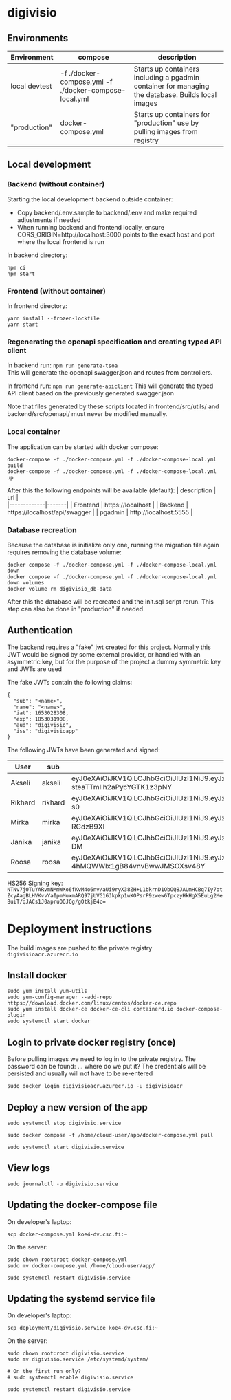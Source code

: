 # digivisio




## Environments

| Environment | compose |  description  |
|-------------|---------|---------------|
| local devtest   | -f ./docker-compose.yml -f ./docker-compose-local.yml  | Starts up containers including a pgadmin container for managing the database. Builds local images   |
| "production"   | docker-compose.yml  | Starts up containers for "production" use by pulling images from registry  |


## Local development

### Backend (without container)
Starting the local development backend outside container:   

- Copy backend/.env.sample to backend/.env and make required adjustments if needed
- When running backend and frontend locally, ensure CORS_ORIGIN=http://localhost:3000 points to the exact host and port where the local frontend is run

In backend directory:
```
npm ci
npm start
```


### Frontend (without container)

In frontend directory:
```
yarn install --frozen-lockfile
yarn start
```


### Regenerating the openapi specification and creating typed API client

In backend run: `npm run generate-tsoa`   
This will generate the openapi swagger.json and routes from controllers.

In frontend run: `npm run generate-apiclient`
This will generate the typed API client based on the previously generated swagger.json   
   
Note that files generated by these scripts located in frontend/src/utils/ and backend/src/openapi/ must never be modified manually.

### Local container
The application can be started with docker compose:
```
docker-compose -f ./docker-compose.yml -f ./docker-compose-local.yml build
docker-compose -f ./docker-compose.yml -f ./docker-compose-local.yml up
```

After this the following endpoints will be available (default):
| description |  url |   
|-------------|-------|
| Frontend   | https://localhost  |
| Backend    | https://localhost/api/swagger  |
| pgadmin    | http://localhost:5555  |


### Database recreation
Because the database is initialize only one, running the migration file again requires removing the database volume:
```
docker compose -f ./docker-compose.yml -f ./docker-compose-local.yml down
docker compose -f ./docker-compose.yml -f ./docker-compose-local.yml down volumes
docker volume rm digivisio_db-data 
```

After this the database will be recreated and the init.sql script rerun.
This step can also be done in "production" if needed.

## Authentication
The backend requires a "fake" jwt created for this project. Normally this JWT would be signed by some external provider, or handled with an asymmetric key, but for the purpose of the project a dummy symmetric key and JWTs are used

The fake JWTs contain the following claims:
```
{
  "sub": "<name>",
  "name": "<name>",
  "iat": 1653028308,
  "exp": 1853031908,
  "aud": "digivisio",
  "iss": "digivisioapp"
}
```

The following JWTs have been generated and signed:   

| User | sub | JWT |
|------|-----|-----|
| Akseli | akseli  |   eyJ0eXAiOiJKV1QiLCJhbGciOiJIUzI1NiJ9.eyJzdWIiOiJha3NlbGkiLCJuYW1lIjoiQWtzZWxpIiwiaWF0IjoxNjUzMDI4MzA4LCJleHAiOjE4NTMwMzE5MDgsImF1ZCI6ImRpZ2l2aXNpbyIsImlzcyI6ImRpZ2l2aXNpb2FwcCJ9.6TKQnmiIs2JdmZcgW-steaTTmIlh2aPycYGTK1z3pNY   |
| Rikhard | rikhard  |  eyJ0eXAiOiJKV1QiLCJhbGciOiJIUzI1NiJ9.eyJzdWIiOiJyaWtoYXJkIiwibmFtZSI6IlJpa2hhcmQiLCJpYXQiOjE2NTMwMjgzMDgsImV4cCI6MTg1MzAzMTkwOCwiYXVkIjoiZGlnaXZpc2lvIiwiaXNzIjoiZGlnaXZpc2lvYXBwIn0.V5HL_Ky4OcZHe4F0gYhfhvKuccDKkB2IEWjAZoY3-s0   |
| Mirka | mirka  | eyJ0eXAiOiJKV1QiLCJhbGciOiJIUzI1NiJ9.eyJzdWIiOiJtaXJrYSIsIm5hbWUiOiJNaXJrYSIsImlhdCI6MTY1MzAyODMwOCwiZXhwIjoxODUzMDMxOTA4LCJhdWQiOiJkaWdpdmlzaW8iLCJpc3MiOiJkaWdpdmlzaW9hcHAifQ.aF0JhUxok_UQiKDbYoNm0R0y3E_H4AXlyk-RGdzB9XI  |
| Janika | janika  | eyJ0eXAiOiJKV1QiLCJhbGciOiJIUzI1NiJ9.eyJzdWIiOiJqYW5pa2EiLCJuYW1lIjoiSmFuaWthIiwiaWF0IjoxNjUzMDI4MzA4LCJleHAiOjE4NTMwMzE5MDgsImF1ZCI6ImRpZ2l2aXNpbyIsImlzcyI6ImRpZ2l2aXNpb2FwcCJ9.l2uYr99fOHWKrhAtwNQmEAsdm8LrE9el4rZc20sg-DM     |
| Roosa | roosa  |   eyJ0eXAiOiJKV1QiLCJhbGciOiJIUzI1NiJ9.eyJzdWIiOiJyb29zYSIsIm5hbWUiOiJyb29zYSIsImlhdCI6MTY1MzAyODMwOCwiZXhwIjoxODUzMDMxOTA4LCJhdWQiOiJkaWdpdmlzaW8iLCJpc3MiOiJkaWdpdmlzaW9hcHAifQ.d0waCtruX6oWr-4hMQWWlx1gB84vnvBwwJMSOXsv48Y    |

HS256 Signing key: `NTNv7j0TuYARvmNMmWXo6fKvM4o6nv/aUi9ryX38ZH+L1bkrnD1ObOQ8JAUmHCBq7Iy7otZcyAagBLHVKvvYaIpmMuxmARQ97jUVG16Jkpkp1wXOPsrF9zwew6TpczyHkHgX5EuLg2MeBuiT/qJACs1J0apruOOJCg/gOtkjB4c=`



# Deployment instructions

The build images are pushed to the private registry `digivisioacr.azurecr.io`

## Install docker 
```
sudo yum install yum-utils
sudo yum-config-manager --add-repo https://download.docker.com/linux/centos/docker-ce.repo
sudo yum install docker-ce docker-ce-cli containerd.io docker-compose-plugin
sudo systemctl start docker
```

## Login to private docker registry (once)
Before pulling images we need to log in to the private registry. The password can be found: ... where do we put it?
The credentials will be persisted and usually will not have to be re-entered

```
sudo docker login digivisioacr.azurecr.io -u digivisioacr
```


## Deploy a new version of the app

```
sudo systemctl stop digivisio.service

sudo docker compose -f /home/cloud-user/app/docker-compose.yml pull

sudo systemctl start digivisio.service
```

## View logs

```
sudo journalctl -u digivisio.service
```

## Updating the docker-compose file

On developer's laptop:
```
scp docker-compose.yml koe4-dv.csc.fi:~
```

On the server:
```
sudo chown root:root docker-compose.yml
sudo mv docker-compose.yml /home/cloud-user/app/

sudo systemctl restart digivisio.service
```

## Updating the systemd service file

On developer's laptop:
```
scp deployment/digivisio.service koe4-dv.csc.fi:~
```

On the server:
```
sudo chown root:root digivisio.service
sudo mv digivisio.service /etc/systemd/system/

# On the first run only?
# sudo systemctl enable digivisio.service

sudo systemctl restart digivisio.service
```

